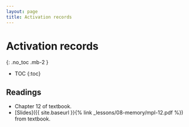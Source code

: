 ```yaml
---
layout: page
title: Activation records
---
```


# Activation records
{: .no_toc .mb-2 }

- TOC
{:toc}

## Readings

- Chapter 12 of textbook.
- [Slides]({{ site.baseurl }}{% link _lessons/08-memory/mpl-12.pdf %}) from textbook.
